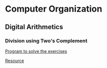 # Computer Organization

## Digital Arithmetics 

### Division using Two's Complement
[Program to solve the exercises](Division.cpp)

[Resource](http://www.tyanev.com/home.php?s=465&lang=bg&mid=18&mod=1&b=7)
